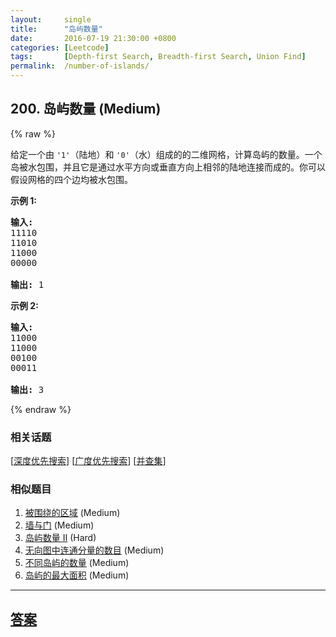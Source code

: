 ```yaml
---
layout:     single
title:      "岛屿数量"
date:       2016-07-19 21:30:00 +0800
categories: [Leetcode]
tags:       [Depth-first Search, Breadth-first Search, Union Find]
permalink:  /number-of-islands/
---
```


## 200. 岛屿数量 (Medium)

{% raw %}

<p>给定一个由&nbsp;<code>&#39;1&#39;</code>（陆地）和 <code>&#39;0&#39;</code>（水）组成的的二维网格，计算岛屿的数量。一个岛被水包围，并且它是通过水平方向或垂直方向上相邻的陆地连接而成的。你可以假设网格的四个边均被水包围。</p>

<p><strong>示例 1:</strong></p>

<pre><strong>输入:</strong>
11110
11010
11000
00000

<strong>输出:</strong>&nbsp;1
</pre>

<p><strong>示例&nbsp;2:</strong></p>

<pre><strong>输入:</strong>
11000
11000
00100
00011

<strong>输出: </strong>3
</pre>

{% endraw %}

### 相关话题
  [[深度优先搜索](https://github.com/openset/leetcode/tree/master/tag/depth-first-search/README.md)]
  [[广度优先搜索](https://github.com/openset/leetcode/tree/master/tag/breadth-first-search/README.md)]
  [[并查集](https://github.com/openset/leetcode/tree/master/tag/union-find/README.md)]

### 相似题目
  1. [被围绕的区域](/surrounded-regions) (Medium)
  1. [墙与门](/walls-and-gates) (Medium)
  1. [岛屿数量 II](/number-of-islands-ii) (Hard)
  1. [无向图中连通分量的数目](/number-of-connected-components-in-an-undirected-graph) (Medium)
  1. [不同岛屿的数量](/number-of-distinct-islands) (Medium)
  1. [岛屿的最大面积](/max-area-of-island) (Medium)

---

## [答案](https://github.com/openset/leetcode/tree/master/problems/number-of-islands)
